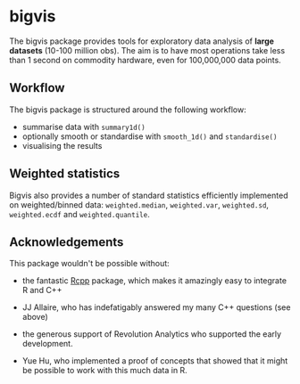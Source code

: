 # bigvis

The bigvis package provides tools for exploratory data analysis of __large datasets__ (10-100 million obs). The aim is to have most operations take less than 1 second on commodity hardware, even for 100,000,000 data points.

## Workflow

The bigvis package is structured around the following workflow:

* summarise data with `summary1d()`
* optionally smooth or standardise with `smooth_1d()` and `standardise()`
* visualising the results

## Weighted statistics

Bigvis also provides a number of standard statistics efficiently implemented on weighted/binned data: `weighted.median`, `weighted.var`, `weighted.sd`, `weighted.ecdf` and `weighted.quantile`. 

## Acknowledgements

This package wouldn't be possible without:

* the fantastic [Rcpp](http://dirk.eddelbuettel.com/code/rcpp.html) package, which makes it amazingly easy to integrate R and C++

* JJ Allaire, who has indefatigably answered my many C++ questions (see above)

* the generous support of Revolution Analytics who supported the early development.

* Yue Hu, who implemented a proof of concepts that showed that it might be possible to work with this much data in R.